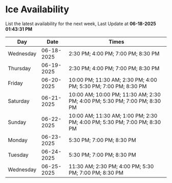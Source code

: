 # Ice Availability

List the latest availability for the next week, Last Update at **06-18-2025 01:43:31 PM**

| Day         | Date        | Times       |
| ----------- | ----------- | ----------- |
|Wednesday|06-18-2025|2:30 PM; 4:00 PM; 7:00 PM; 8:30 PM|
|Thursday|06-19-2025|2:30 PM; 4:00 PM; 7:00 PM; 8:30 PM|
|Friday|06-20-2025|10:00 PM; 11:30 AM; 2:30 PM; 4:00 PM; 5:30 PM; 7:00 PM; 8:30 PM|
|Saturday|06-21-2025|10:00 AM; 10:00 PM; 11:30 AM; 2:30 PM; 4:00 PM; 5:30 PM; 7:00 PM; 8:30 PM|
|Sunday|06-22-2025|10:00 AM; 11:30 AM; 1:00 PM; 2:30 PM; 4:00 PM; 5:30 PM; 7:00 PM; 8:30 PM|
|Monday|06-23-2025|5:30 PM; 7:00 PM; 8:30 PM|
|Tuesday|06-24-2025|5:30 PM; 7:00 PM; 8:30 PM|
|Wednesday|06-25-2025|11:30 AM; 2:30 PM; 4:00 PM; 5:30 PM; 7:00 PM; 8:30 PM|
